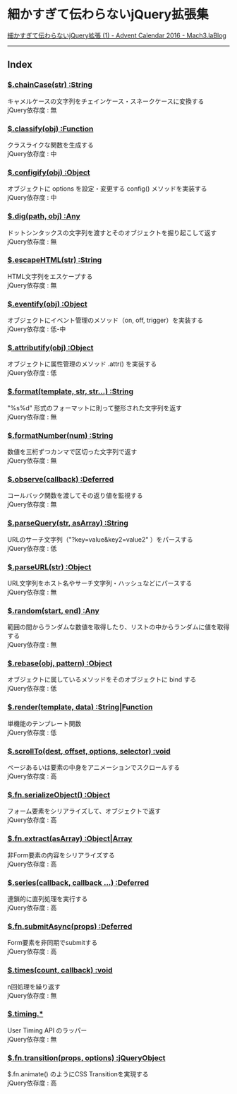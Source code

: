 
# 細かすぎて伝わらないjQuery拡張集

[細かすぎて伝わらないjQuery拡張 \(1\) \- Advent Calendar 2016 \- Mach3\.laBlog](http://blog.mach3.jp/2016/12/01/ac2016-01.html)

***

## Index

### [$.chainCase(str) :String](http://blog.mach3.jp/2016/12/02/ac2016-02)

キャメルケースの文字列をチェインケース・スネークケースに変換する  
jQuery依存度 : 無

### [$.classify(obj) :Function](http://blog.mach3.jp/2016/12/03/ac2016-03)

クラスライクな関数を生成する  
jQuery依存度 : 中

### [$.configify(obj) :Object](http://blog.mach3.jp/2016/12/04/ac2016-04)

オブジェクトに options を設定・変更する config() メソッドを実装する  
jQuery依存度 : 中

### [$.dig(path, obj) :Any](http://blog.mach3.jp/2016/12/05/ac2016-05)

ドットシンタックスの文字列を渡すとそのオブジェクトを掘り起こして返す  
jQuery依存度 : 無

### [$.escapeHTML(str) :String](http://blog.mach3.jp/2016/12/06/ac2016-06)

HTML文字列をエスケープする  
jQuery依存度 : 無

### [$.eventify(obj) :Object](http://blog.mach3.jp/2016/12/07/ac2016-07)

オブジェクトにイベント管理のメソッド（on, off, trigger）を実装する  
jQuery依存度 : 低-中

### [$.attributify(obj) :Object](http://blog.mach3.jp/2016/12/08/ac2016-08)

オブジェクトに属性管理のメソッド .attr() を実装する  
jQuery依存度 : 低

### [$.format(template, str, str...) :String](http://blog.mach3.jp/2016/12/09/ac2016-09)

"%s%d" 形式のフォーマットに則って整形された文字列を返す  
jQuery依存度 : 無

### [$.formatNumber(num) :String](http://blog.mach3.jp/2016/12/10/ac2016-10)

数値を三桁ずつカンマで区切った文字列で返す  
jQuery依存度 : 無

### [$.observe(callback) :Deferred](http://blog.mach3.jp/2016/12/11/ac2016-11)

コールバック関数を渡してその返り値を監視する  
jQuery依存度 : 無

### [$.parseQuery(str, asArray) :String](http://blog.mach3.jp/2016/12/12/ac2016-12)

URLのサーチ文字列（"?key=value&key2=value2" ）をパースする  
jQuery依存度 : 低

### [$.parseURL(str) :Object](http://blog.mach3.jp/2016/12/13/ac2016-13)

URL文字列をホスト名やサーチ文字列・ハッシュなどにパースする  
jQuery依存度 : 無

### [$.random(start, end) :Any](http://blog.mach3.jp/2016/12/14/ac2016-14)

範囲の間からランダムな数値を取得したり、リストの中からランダムに値を取得する  
jQuery依存度 : 無

### [$.rebase(obj, pattern) :Object](http://blog.mach3.jp/2016/12/15/ac2016-15)

オブジェクトに属しているメソッドをそのオブジェクトに bind する  
jQuery依存度 : 低

### [$.render(template, data) :String|Function](http://blog.mach3.jp/2016/12/16/ac2016-16)

単機能のテンプレート関数  
jQuery依存度 : 低

### [$.scrollTo(dest, offset, options, selector) :void](http://blog.mach3.jp/2016/12/17/ac2016-17)

ページあるいは要素の中身をアニメーションでスクロールする  
jQuery依存度 : 高

### [$.fn.serializeObject() :Object](http://blog.mach3.jp/2016/12/18/ac2016-18)

フォーム要素をシリアライズして、オブジェクトで返す  
jQuery依存度 : 高

### [$.fn.extract(asArray) :Object|Array](http://blog.mach3.jp/2016/12/19/ac2016-19)

非Form要素の内容をシリアライズする  
jQuery依存度 : 高

### [$.series(callback, callback ...) :Deferred](http://blog.mach3.jp/2016/12/20/ac2016-20)

連鎖的に直列処理を実行する  
jQuery依存度 : 高

### [$.fn.submitAsync(props) :Deferred](http://blog.mach3.jp/2016/12/21/ac2016-21)

Form要素を非同期でsubmitする  
jQuery依存度 : 高

### [$.times(count, callback) :void](http://blog.mach3.jp/2016/12/22/ac2016-22)

n回処理を繰り返す  
jQuery依存度 : 無

### [$.timing.*](http://blog.mach3.jp/2016/12/23/ac2016-23)

User Timing API のラッパー  
jQuery依存度 : 無

### [$.fn.transition(props, options) :jQueryObject](http://blog.mach3.jp/2016/12/23/ac2016-23)

$.fn.animate() のようにCSS Transitionを実現する  
jQuery依存度 : 高
